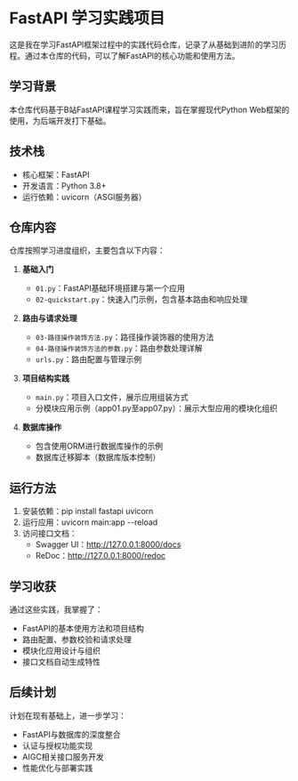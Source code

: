 # FastAPI 学习实践项目

这是我在学习FastAPI框架过程中的实践代码仓库，记录了从基础到进阶的学习历程。通过本仓库的代码，可以了解FastAPI的核心功能和使用方法。

## 学习背景

本仓库代码基于B站FastAPI课程学习实践而来，旨在掌握现代Python Web框架的使用，为后端开发打下基础。

## 技术栈

- 核心框架：FastAPI
- 开发语言：Python 3.8+
- 运行依赖：uvicorn（ASGI服务器）

## 仓库内容

仓库按照学习进度组织，主要包含以下内容：

1. **基础入门**
   - `01.py`：FastAPI基础环境搭建与第一个应用
   - `02-quickstart.py`：快速入门示例，包含基本路由和响应处理

2. **路由与请求处理**
   - `03-路径操作装饰方法.py`：路径操作装饰器的使用方法
   - `04-路径操作装饰方法的参数.py`：路由参数处理详解
   - `urls.py`：路由配置与管理示例

3. **项目结构实践**
   - `main.py`：项目入口文件，展示应用组装方式
   - 分模块应用示例（app01.py至app07.py）：展示大型应用的模块化组织

4. **数据库操作**
   - 包含使用ORM进行数据库操作的示例
   - 数据库迁移脚本（数据库版本控制）

## 运行方法

1. 安装依赖：pip install fastapi uvicorn
2. 运行应用：uvicorn main:app --reload
3. 访问接口文档：
   - Swagger UI：http://127.0.0.1:8000/docs
   - ReDoc：http://127.0.0.1:8000/redoc

## 学习收获

通过这些实践，我掌握了：
- FastAPI的基本使用方法和项目结构
- 路由配置、参数校验和请求处理
- 模块化应用设计与组织
- 接口文档自动生成特性

## 后续计划

计划在现有基础上，进一步学习：
- FastAPI与数据库的深度整合
- 认证与授权功能实现
- AIGC相关接口服务开发
- 性能优化与部署实践

